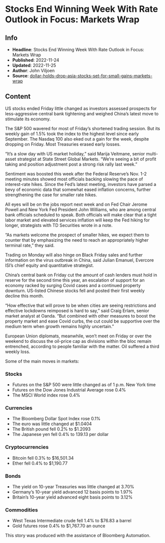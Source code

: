 # Stocks End Winning Week With Rate Outlook in Focus: Markets Wrap

## Info

*   **Headline**: Stocks End Winning Week With Rate Outlook in Focus: Markets Wrap
*   **Published**: 2022-11-24
*   **Updated**: 2022-11-25
*   **Author**: John Viljoen
*   **Source**: [dollar-holds-drop-asia-stocks-set-for-small-gains-markets-wrap](https://www.bloomberg.com/news/articles/2022-11-24/dollar-holds-drop-asia-stocks-set-for-small-gains-markets-wrap)
## Content




US stocks ended Friday little changed as investors assessed prospects for less-aggressive central bank tightening and weighed China’s latest move to stimulate its economy.

The S&P 500 wavered for most of Friday’s shortened trading session. But its weekly gain of 1.5% took the index to the highest level since early September. The Nasdaq 100 also eked out a gain for the week, despite dropping on Friday. Most Treasuries erased early losses.

“It’s a slow day with US market holiday,” said Marija Veitmane, senior multi-asset strategist at State Street Global Markets. “We’re seeing a bit of profit taking and position adjustment post a strong risk rally last week.”

Sentiment was boosted this week after the Federal Reserve’s Nov. 1-2 meeting minutes showed most officials backing slowing the pace of interest-rate hikes. Since the Fed’s latest meeting, investors have parsed a bevy of economic data that somewhat eased inflation concerns, further strengthening the case for smaller rate hikes.

All eyes will be on the jobs report next week and on Fed Chair Jerome Powell and New York Fed President John Williams, who are among central bank officials scheduled to speak. Both officials will make clear that a tight labor market and elevated services inflation will keep the Fed hiking for longer, strategists with TD Securities wrote in a note.

“As markets welcome the prospect of smaller hikes, we expect them to counter that by emphasizing the need to reach an appropriately higher terminal rate,” they said.

Trading on Monday will also hinge on Black Friday sales and further information on the virus outbreak in China, said Julian Emanuel, Evercore ISI’s chief equity and quantitative strategist.

China’s central bank on Friday cut the amount of cash lenders must hold in reserve for the second time this year, an escalation of support for an economy racked by surging Covid cases and a continued property downturn. US-listed Chinese stocks fell and posted their first weekly decline this month.

“How effective that will prove to be when cities are seeing restrictions and effective lockdowns reimposed is hard to say,” said Craig Erlam, senior market analyst at Oanda. “But combined with other measures to boost the property market and ease Covid curbs, the cut could be supportive over the medium term when growth remains highly uncertain.”

European Union diplomats, meanwhile, won’t meet on Friday or over the weekend to discuss the oil-price cap as divisions within the bloc remain entrenched, according to people familiar with the matter. Oil suffered a third weekly loss.

Some of the main moves in markets:

### Stocks

*   Futures on the S&P 500 were little changed as of 1 p.m. New York time
*   Futures on the Dow Jones Industrial Average rose 0.4%
*   The MSCI World index rose 0.4%

### Currencies

*   The Bloomberg Dollar Spot Index rose 0.1%
*   The euro was little changed at $1.0404
*   The British pound fell 0.2% to $1.2093
*   The Japanese yen fell 0.4% to 139.13 per dollar

### Cryptocurrencies

*   Bitcoin fell 0.3% to $16,501.34
*   Ether fell 0.4% to $1,190.77

### Bonds

*   The yield on 10-year Treasuries was little changed at 3.70%
*   Germany’s 10-year yield advanced 12 basis points to 1.97%
*   Britain’s 10-year yield advanced eight basis points to 3.12%

### Commodities

*   West Texas Intermediate crude fell 1.4% to $76.83 a barrel
*   Gold futures rose 0.4% to $1,767.70 an ounce

This story was produced with the assistance of Bloomberg Automation.
